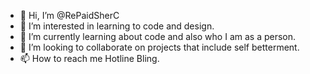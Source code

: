- 👋 Hi, I’m @RePaidSherC
- 👀 I’m interested in learning to code and design.
- 🌱 I’m currently learning about code and also who I am as a person. 
- 💞️ I’m looking to collaborate on projects that include self betterment. 
- 📫 How to reach me Hotline Bling. 

<!---
RePaidSherC/RePaidSherC is a ✨ special ✨ repository because its `README.md` (this file) appears on your GitHub profile.
You can click the Preview link to take a look at your changes.
--->

